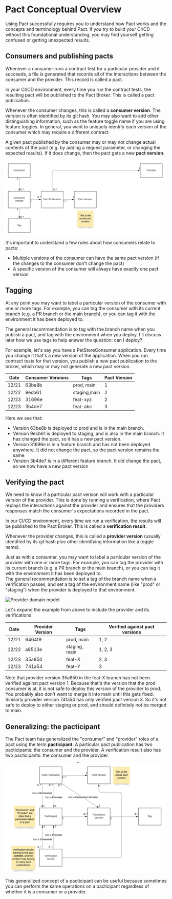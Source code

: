 # Pact Conceptual Overview 
Using Pact successfully requires you to understand how Pact works and the concepts and terminology behind Pact. 
If you try to build your CI/CD without this foundational understanding, you may find yourself getting confused or getting unexpected results.

## Consumers and publishing pacts
Whenever a consumer runs a contract test for a particular provider and it succeeds, a file is generated that records 
all of the interactions between the consumer and the provider. This record is called a pact.

In your CI/CD environment, every time you run the contract tests, the resulting pact will be published to the Pact Broker. 
This is called a pact publication.

Whenever the consumer changes, this is called a __consumer version__. The version is often identified by its git hash. 
You may also want to add other distinguishing information, such as the feature toggle name if you are using feature 
toggles.  In general, you want to uniquely identify each version of the consumer which may require a different contract.

A given pact published by the consumer may or may not change actual contents of the pact (e.g. by adding a request 
parameter, or changing the expected results).  If it does change, then the pact gets a new __pact version__.

![Consumer domain model](conceptual_overview_images/consumer-domain-model.png)

It's important to understand a few rules about how consumers relate to pacts:

- Multiple versions of the consumer can have the same pact version (if the changes to the consumer don't change the pact)
- A specific version of the consumer will always have exactly one pact version

## Tagging
At any point you may want to label a particular version of the consumer with one or more tags. For example, 
you can tag the consumer with its current branch (e.g. a PR branch or the main branch), or you can tag it with the 
environment it has been deployed to.

The general recommendation is to tag with the branch name when you publish a pact, and tag with the environment when you deploy.
I'll discuss later how we use tags to help answer the question: can I deploy?

For example, let's say you have a PetStoreConsumer application.  Every time you change it that's a new version 
of the application.  When you run contract tests for that version, you publish a new pact publication to the broker, 
which may or may not generate a new pact version.

| Date | Consumer Versions | Tags | Pact Version |
| ---- | ----------------- | ---- | ------------ |
| 12/21 | 63be8b | prod, main | 1 |
| 12/22 |9ecb61 | staging,main| 2 |
| 12/23 | 31696e | feat-xyz | 2 |
|12/23|3b4de7|feat-abc|3|

Here we see that:
- Version 63be8b is deployed to prod and is in the main branch.
- Version 9ecb61 is deployed to staging, and is also in the main branch. It has changed the pact, so it has a new pact version.
- Version 31696e is in a feature branch and has not been deployed anywhere. It did not change the pact, so the pact version remains the same
- Version 3b4de7 is in a different feature branch. It did change the pact, so we now have a new pact version

## Verifying the pact
We need to know if a particular pact version will work with a particular version of the provider. This is done by running 
a verification, where Pact replays the interactions against the provider and ensures that the providers responses match the consumer's expectations recorded in the pact.

In our CI/CD environment, every time we run a verification, the results will be published to the Pact Broker. This is called a __verification result__.

Whenever the provider changes, this is called a __provider version__ (usually identified by its git hash plus other identifying information like a toggle name).

Just as with a consumer, you may want to label a particular version of the provider with one or more tags. For example, you can tag the provider with its 
current branch (e.g. a PR branch or the main branch), or you can tag it with the environment it has been deployed to.  
The general recommendation is to set a tag of the branch name when a verification passes, and set a tag of the 
environment name (like "prod" or "staging") when the provider is deployed to that environment.

![Provider domain model](conceptual_overview_images/provider_domain_model.png)

Let's expand the example from above to include the provider and its verifications.

| Date | Provider Version | Tags | Verified against pact versions |
| ---- | ----------------- | ---- | ------------ |
|12/21|6464f9|prod, main|1, 2|
|12/22|a8513e|staging, main|1, 2, 3 |
|12/23|35a850|feat-X|2, 3|
|12/23|741a54|feat-Y|3|

Note that provider version 35a850 in the feat-X branch has not been verified against pact version 1. Because that's the 
version that the prod consumer is at, it is not safe to deploy this version of the provider to prod. You probably 
also don't want to merge it into main until this gets fixed. Similarly provider version 741a54 has only verified 
pact version 3. So it's not safe to deploy to either staging or prod, and should definitely not be merged to main.

## Generalizing: the pacticipant
The Pact team has generalized the "consumer" and "provider" roles of a pact using the term __pacticipant__. A particular 
pact publication has two pacticipants: the consumer and the provider.  A verification result also has two 
pacticipants: the consumer and the provider.

![Pacticipant domain model](conceptual_overview_images/pacticipant.png)

This generalized concept of a pacticipant can be useful because sometimes you can perform the same operations on a 
pacticipant regardless of whether it is a consumer or a provider.



